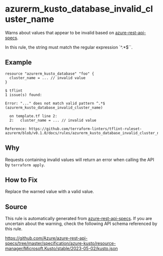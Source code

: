 <!--- This file generated by `tools/apispec-rule-gen/main.go`. DO NOT EDIT --->

# azurerm_kusto_database_invalid_cluster_name

Warns about values that appear to be invalid based on [azure-rest-api-specs](https://github.com/Azure/azure-rest-api-specs).

In this rule, the string must match the regular expression `^.*$``.

## Example

```hcl
resource "azurerm_kusto_database" "foo" {
  cluster_name = ... // invalid value
}
```

```
$ tflint
1 issue(s) found:

Error: "..." does not match valid pattern ^.*$ (azurerm_kusto_database_invalid_cluster_name)

  on template.tf line 2:
  2:   cluster_name = ... // invalid value

Reference: https://github.com/terraform-linters/tflint-ruleset-azurerm/blob/v0.1.0/docs/rules/azurerm_kusto_database_invalid_cluster_name.md

```

## Why

Requests containing invalid values will return an error when calling the API by `terraform apply`.

## How to Fix

Replace the warned value with a valid value.

## Source

This rule is automatically generated from [azure-rest-api-specs](https://github.com/Azure/azure-rest-api-specs). If you are uncertain about the warning, check the following API schema referenced by this rule.

https://github.com/Azure/azure-rest-api-specs/tree/master/specification/azure-kusto/resource-manager/Microsoft.Kusto/stable/2023-05-02/kusto.json
